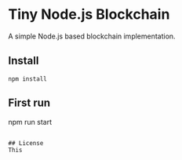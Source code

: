 # Tiny Node.js Blockchain

A simple Node.js based blockchain implementation.

## Install
```
npm install
```

## First run
npm run start
```

## License
This 
